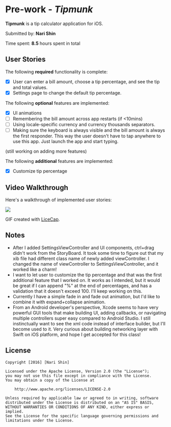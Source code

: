 # Pre-work - *Tipmunk*

**Tipmunk** is a tip calculator application for iOS.

Submitted by: **Nari Shin**

Time spent: **8.5** hours spent in total

## User Stories

The following **required** functionality is complete:

* [x] User can enter a bill amount, choose a tip percentage, and see the tip and total values.
* [x] Settings page to change the default tip percentage.

The following **optional** features are implemented:
* [x] UI animations
* [ ] Remembering the bill amount across app restarts (if <10mins)
* [ ] Using locale-specific currency and currency thousands separators.
* [ ] Making sure the keyboard is always visible and the bill amount is always the first responder. This way the user doesn't have to tap anywhere to use this app. Just launch the app and start typing.

(still working on adding more features)

The following **additional** features are implemented:

- [x] Customize tip percentage

## Video Walkthrough 

Here's a walkthrough of implemented user stories:

<img src='https://media.giphy.com/media/l0HlIVOds7xfRZ4aY/giphy.gif' />

GIF created with [LiceCap](http://www.cockos.com/licecap/).

## Notes

- After I added SettingsViewController and UI components, ctrl+drag didn't work from the StoryBoard. It took some time to figure out that my xib file had different class name of newly added viewController. I changed the name of viewController to SettingsViewController, and it worked like a charm!
- I want to let user to customize the tip percentage and that was the first additional feature that I worked on. It works as I intended, but it would be great if I can append "%" at the end of percentages, and has a validation that it doesn't exceed 100. I'll keep working on this.
- Currently I have a simple fade in and fade out animation, but I'd like to combine it with expand+collapse animation.
- From an Android developer's perspective, Xcode seems to have very powerful GUI tools that make building UI, adding callbacks, or navigating multiple controllers super easy compared to Android Studio. I still instinctually want to see the xml code instead of interface builder, but I'll become used to it. Very curious about building networking layer with Swift on iOS platform, and hope I get accepted for this class!

## License

    Copyright [2016] [Nari Shin]

    Licensed under the Apache License, Version 2.0 (the "License");
    you may not use this file except in compliance with the License.
    You may obtain a copy of the License at

        http://www.apache.org/licenses/LICENSE-2.0

    Unless required by applicable law or agreed to in writing, software
    distributed under the License is distributed on an "AS IS" BASIS,
    WITHOUT WARRANTIES OR CONDITIONS OF ANY KIND, either express or implied.
    See the License for the specific language governing permissions and
    limitations under the License.
